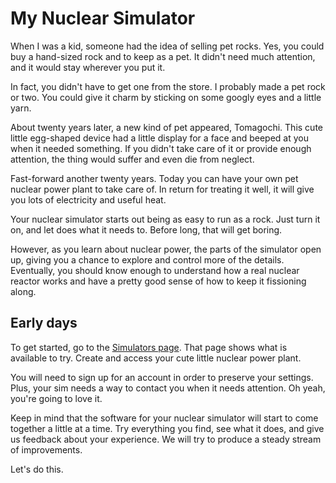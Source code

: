 # My Nuclear Simulator

When I was a kid, someone had the idea of selling pet rocks. Yes, you could buy a hand-sized rock and to keep as a pet. It didn't need much attention, and it would stay wherever you put it.

In fact, you didn't have to get one from the store. I probably made a pet rock or two. You could give it charm by sticking on some googly eyes and a little yarn.

About twenty years later, a new kind of pet appeared, Tomagochi. This cute little egg-shaped device had a little display for a face and beeped at you when it needed something. If you didn't take care of it or provide enough attention, the thing would suffer and even die from neglect.

Fast-forward another twenty years. Today you can have your own pet nuclear power plant to take care of. In return for treating it well, it will give you lots of electricity and useful heat.

Your nuclear simulator starts out being as easy to run as a rock. Just turn it on, and let does what it needs to. Before long, that will get boring.

However, as you learn about nuclear power, the parts of the simulator open up, giving you a chance to explore and control more of the details. Eventually, you should know enough to understand how a real nuclear reactor works and have a pretty good sense of how to keep it fissioning along.

## Early days

To get started, go to the [Simulators page](/features/simulators). That page shows what is available to try. Create and access your cute little nuclear power plant.

You will need to sign up for an account in order to preserve your settings. Plus, your sim needs a way to contact you when it needs attention. Oh yeah, you're going to love it.

Keep in mind that the software for your nuclear simulator will start to come together a little at a time. Try everything you find, see what it does, and give us feedback about your experience. We will try to produce a steady stream of improvements.

Let's do this.
